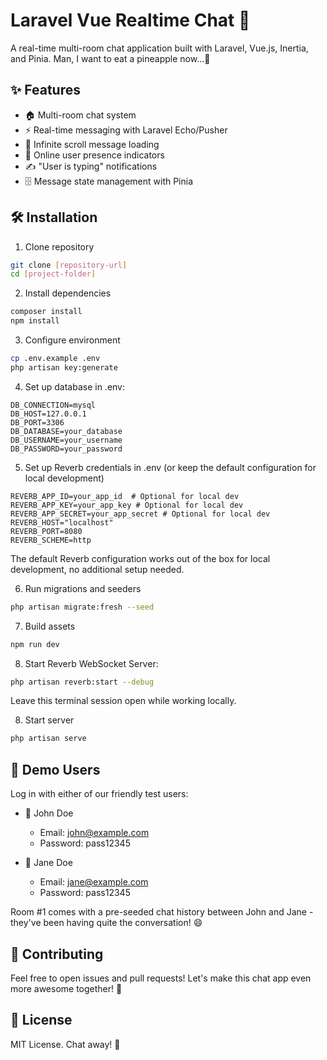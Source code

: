 # Laravel Vue Realtime Chat 🚀

A real-time multi-room chat application built with Laravel, Vue.js, Inertia, and Pinia. Man, I want to eat a pineapple now...🍍

## ✨ Features

- 🏠 Multi-room chat system
- ⚡ Real-time messaging with Laravel Echo/Pusher
- 📜 Infinite scroll message loading
- 👥 Online user presence indicators
- ✍️ "User is typing" notifications 
- 🗄️ Message state management with Pinia

## 🛠️ Installation

1. Clone repository
```bash
git clone [repository-url]
cd [project-folder]
```

2. Install dependencies
```bash
composer install
npm install
```

3. Configure environment
```bash
cp .env.example .env
php artisan key:generate
```

4. Set up database in .env:
```
DB_CONNECTION=mysql
DB_HOST=127.0.0.1
DB_PORT=3306
DB_DATABASE=your_database
DB_USERNAME=your_username
DB_PASSWORD=your_password
```

5. Set up Reverb credentials in .env (or keep the default configuration for local development)
```
REVERB_APP_ID=your_app_id  # Optional for local dev
REVERB_APP_KEY=your_app_key # Optional for local dev
REVERB_APP_SECRET=your_app_secret # Optional for local dev
REVERB_HOST="localhost"
REVERB_PORT=8080
REVERB_SCHEME=http
```

The default Reverb configuration works out of the box for local development, no additional setup needed.

6. Run migrations and seeders
```bash
php artisan migrate:fresh --seed
```

7. Build assets
```bash
npm run dev
```

8. Start Reverb WebSocket Server:
```bash
php artisan reverb:start --debug
```

Leave this terminal session open while working locally.

8. Start server
```bash
php artisan serve
```

## 👥 Demo Users

Log in with either of our friendly test users:

- 👨 John Doe
    - Email: john@example.com
    - Password: pass12345

- 👩 Jane Doe
    - Email: jane@example.com
    - Password: pass12345

Room #1 comes with a pre-seeded chat history between John and Jane - they've been having quite the conversation! 😄

## 🤝 Contributing

Feel free to open issues and pull requests! Let's make this chat app even more awesome together! 🌟

## 📝 License

MIT License. Chat away! 🎉
